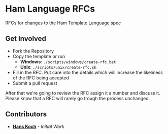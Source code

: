 # Ham Language RFCs
RFCs for changes to the Ham Template Language spec

## Get Involved

- Fork the Repository
- Copy the template or run
  - __Windows__: `./scripts/windows/create-rfc.bat`
  - __Unix__: `./scripts/unix/create-rfc.sh`
- Fill in the RFC. Put care into the details which will increase the likeliness of the RFC being accepted
- Submit a pull request

After that we're going to review the RFC assign it a number and discuss it. Please know that a RFC will rarely go trough the process unchanged.

## Contributors

- [__Hans Koch__](https://github.com/Hammster) - _Initial Work_
